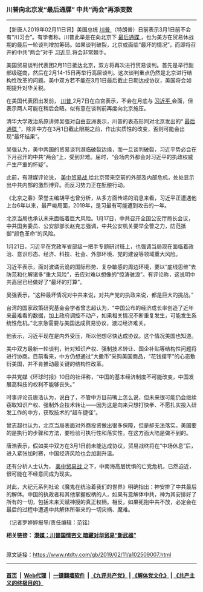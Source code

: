 ### 川普向北京发“最后通牒” 中共“两会”再添变数
------------------------

<div class="post_content">
 <p>
  【新唐人2019年02月11日讯】美国总统
  <a href="https://www.ntdtv.com/gb/川普.htm">
   川普
  </a>
  （特朗普）日前表示3月1日前不会有“川习会”。有学者称，川普此举是在向北京下
  <a href="https://www.ntdtv.com/gb/最后通牒.htm">
   最后通牒
  </a>
  ，也为美方在贸易休战期的最后一轮谈判增加筹码。如果谈判破裂，北京或面临“最坏的情况”，而即将召开的中共“两会”对于
  <a href="https://www.ntdtv.com/gb/习近平.htm">
   习近平
  </a>
  将会非常棘手。
 </p>
 <p>
  美国贸易谈判代表团2月11日抵达北京，双方将再次进行贸易谈判。首先是举行副部级磋商，然后在2月14-15日再举行高层谈判。这次谈判重点仍然是北京进行结构性改革的问题。美中双方若不能在3月1日最后截止日期达成协议，美国将会如期提升对华关税。
 </p>
 <p>
  在美国代表团出发前，
  <a href="https://www.ntdtv.com/gb/川普.htm">
   川普
  </a>
  2月7日在白宫表示，不会在月底与
  <a href="https://www.ntdtv.com/gb/习近平.htm">
   习近平
  </a>
  会面，但表示两人可能在稍后会晤。似有意在谈判前再度向北京施压。
 </p>
 <p>
  清华大学政治系原讲师吴强对自由亚洲表示，川普的表态形同对北京发出的“
  <a href="https://www.ntdtv.com/gb/最后通牒.htm">
   最后通牒
  </a>
  ”，除非中方在3月1日截止限期之前，作出实质性的改变，否则可能会出现“最坏结果”。
 </p>
 <p>
  吴强认为，美中两国的贸易谈判濒临破裂边缘，而一旦谈判破裂，习近平势必会在下月召开的中共“两会”上，受到非难。届时，“会场内外都会对习近平的执政权威产生严重的怀疑”。
 </p>
 <p>
  此前，有港媒评论说，
  <a href="https://www.ntdtv.com/gb/美中贸易战.htm">
   美中贸易战
  </a>
  给北京带来空前的外部及内部危机，处处显示出中共内部的激烈博弈。而反习势力正在酝酿行动。
 </p>
 <p>
  《北京之春》荣誉主编胡平也曾分析，从多方面传递的消息来看，习近平正遭遇他上台6年以来，最严峻局面，2019年，是习最有可能遭到攻击的一年。
 </p>
 <p>
  北京当局也承认未来面临着巨大风险。1月17日，中共召开全国公安厅局长会议，中共国务委员、公安部部长赵克志强调，中共公安机关要举全警之力，防范抵御“颜色革命”的风险。
 </p>
 <p>
  1月21日，习近平在党政军省部级一把手专题研讨班上，也强调当局现在面临着政治、意识形态、经济、科技、社会、外部环境、党的建设等领域重大风险。
 </p>
 <p>
  习近平表示，面对波谲云诡的国际形势、复杂敏感的周边环境，要以“底线思维”去防范和化解诸多“重大风险”，去应对难以想像的“惊涛骇浪”。有评论称，这说明中共高层已经做好了“最坏的打算”。
 </p>
 <p>
  吴强表示，“这种最坏情况对中共来说，对共产党的执政来说，都是巨大的挑战。”
 </p>
 <p>
  台湾的国家政策研究基金会学者曾志超认为，“中国公布的经济成长率创造了近年来最难看的数据，加上政府调控不动产，如果相关情况不断重复发生，可能发生系统性危机。”北京急需要与美国达成贸易协议，渡过经济难关。
 </p>
 <p>
  他表示，习近平现在是内外受压，所以他想尽快达成协议。这个情况美国也知道。
 </p>
 <p>
  美中双方最新一轮谈判，针对知识产权、强制技术转让、国企补贴等结构性问题将进行协商。目前看来，中方仍想通过“大撒币”采购美国商品，“花钱摆平”的心态敷衍美国，并不肯推动最关键的结构性改革。
 </p>
 <p>
  中共党媒《环球时报》10日的社评称，“中国的基本经济制度不可能改变，中国发展高科技的权利不能够丧失。”
 </p>
 <p>
  时事评论员唐浩认为，说白了，不管中方目前嘴上怎么说，但未来很可能仍会继续窃取知识产权、强制外企技术转让——因为这是向来只想打快拳、不愿扎实投入研发工作的中方，获取技术的“超车捷径”。
 </p>
 <p>
  曾志超也认为，北京当局表面对外商投资做出很多保障，但是却无法落实。美国要的是执行的步骤和方法，要检验可执行性和落实性，在这方面大陆是做不到的。
 </p>
 <p>
  唐浩表示，假如美中双方在3月1日前未能达成协议，贸易战终将在“中场休息”后，进入紧张加时赛，中国经济风险也会加剧升温。
 </p>
 <p>
  还有分析人士认为，
  <a href="https://www.ntdtv.com/gb/美中贸易战.htm">
   美中贸易战
  </a>
  之下，中南海高层忧惧的亡党危机，已然迫近，很可能在不经意间成为现实。
 </p>
 <p>
  对此，大纪元系列社论《魔鬼在统治着我们的世界》明确指出：神安排了中共最后的解体。中国的执政者和其他掌握权柄的人，如果有意解体中共，神为其安排好了所有的一切，包括未来天赋神授的真正权柄。相反，如果死抱中共不放，必定会在最后的过程中遭遇中共解体所带来的一切灾祸、魔难。
 </p>
 <p>
  （记者罗婷婷报导/责任编辑：范铭）
 </p>
 <p>
  <strong>
   相关链接：
   <a href="https://www.ntdtv.com/b5/2019/02/10/a102508548.html">
    港媒：川普国情咨文 暗藏对华贸易“新武器”
   </a>
  </strong>
 </p>
 <div class="single_ad">
 </div>
</div>

<br/>原文链接：https://www.ntdtv.com/gb/2019/02/11/a102509007.html


------------------------
#### [首页](https://github.com/gfw-breaker/banned-news/blob/master/README.md) &nbsp;|&nbsp; [Web代理](https://github.com/labour-camp/helloworld) &nbsp;|&nbsp; [一键翻墙软件](https://github.com/gfw-breaker/nogfw/blob/master/README.md) &nbsp;| [《九评共产党》](https://github.com/gfw-breaker/9ping.md/blob/master/README.md#九评之一评共产党是什么) | [《解体党文化》](https://github.com/gfw-breaker/jtdwh.md/blob/master/README.md) | [《共产主义的终极目的》](https://github.com/gfw-breaker/gczydzjmd.md/blob/master/README.md)

